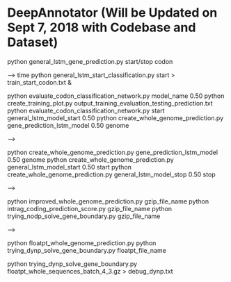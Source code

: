 # DeepAnnotator (Will be Updated on Sept 7, 2018 with Codebase and Dataset)

python general_lstm_gene_prediction.py start/stop codon

-->
time python general_lstm_start_classification.py start > train_start_codon.txt &

python evaluate_codon_classification_network.py model_name 0.50
python create_training_plot.py output_training_evaluation_testing_prediction.txt
python evaluate_codon_classification_network.py start general_lstm_model_start 0.50
python create_whole_genome_prediction.py gene_prediction_lstm_model 0.50 genome

-->

python create_whole_genome_prediction.py gene_prediction_lstm_model 0.50 genome
python create_whole_genome_prediction.py general_lstm_model_start 0.50 start
python create_whole_genome_prediction.py general_lstm_model_stop 0.50 stop

-->

python improved_whole_genome_prediction.py gzip_file_name
python intrag_coding_prediction_score.py gzip_file_name
python trying_nodp_solve_gene_boundary.py gzip_file_name

-->

python floatpt_whole_genome_prediction.py
python trying_dynp_solve_gene_boundary.py floatpt_file_name


python trying_dynp_solve_gene_boundary.py floatpt_whole_sequences_batch_4_3.gz > debug_dynp.txt



